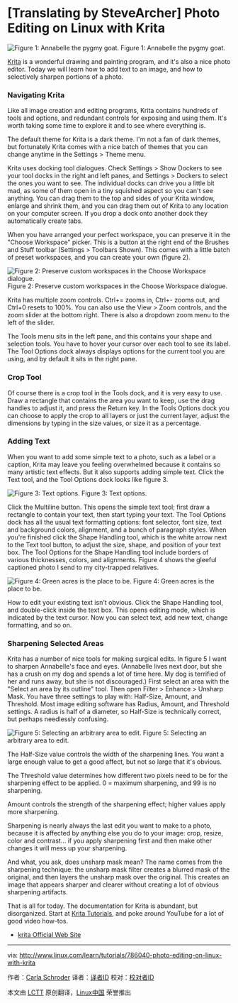 [Translating by SteveArcher]
Photo Editing on Linux with Krita
================================================================================
![Figure 1: Annabelle the pygmy goat.](http://www.linux.com/images/stories/41373/fig-1-annabelle.jpg)
Figure 1: Annabelle the pygmy goat.

[Krita][1] is a wonderful drawing and painting program, and it's also a nice photo editor. Today we will learn how to add text to an image, and how to selectively sharpen portions of a photo.

### Navigating Krita ###

Like all image creation and editing programs, Krita contains hundreds of tools and options, and redundant controls for exposing and using them. It's worth taking some time to explore it and to see where everything is.

The default theme for Krita is a dark theme. I'm not a fan of dark themes, but fortunately Krita comes with a nice batch of themes that you can change anytime in the Settings > Theme menu.

Krita uses docking tool dialogues. Check Settings > Show Dockers to see your tool docks in the right and left panes, and Settings > Dockers to select the ones you want to see. The individual docks can drive you a little bit mad, as some of them open in a tiny squished aspect so you can't see anything. You can drag them to the top and sides of your Krita window, enlarge and shrink them, and you can drag them out of Krita to any location on your computer screen. If you drop a dock onto another dock they automatically create tabs.

When you have arranged your perfect workspace, you can preserve it in the "Choose Workspace" picker. This is a button at the right end of the Brushes and Stuff toolbar (Settings > Toolbars Shown). This comes with a little batch of preset workspaces, and you can create your own (figure 2).

![Figure 2: Preserve custom workspaces in the Choose Workspace dialogue.](http://www.linux.com/images/stories/41373/fig-2-workspaces.jpg)
Figure 2: Preserve custom workspaces in the Choose Workspace dialogue.

Krita has multiple zoom controls. Ctrl+= zooms in, Ctrl+- zooms out, and Ctrl+0 resets to 100%. You can also use the View > Zoom controls, and the zoom slider at the bottom right. There is also a dropdown zoom menu to the left of the slider.

The Tools menu sits in the left pane, and this contains your shape and selection tools. You have to hover your cursor over each tool to see its label. The Tool Options dock always displays options for the current tool you are using, and by default it sits in the right pane.

### Crop Tool ###

Of course there is a crop tool in the Tools dock, and it is very easy to use. Draw a rectangle that contains the area you want to keep, use the drag handles to adjust it, and press the Return key. In the Tools Options dock you can choose to apply the crop to all layers or just the current layer, adjust the dimensions by typing in the size values, or size it as a percentage.

### Adding Text ###

When you want to add some simple text to a photo, such as a label or a caption, Krita may leave you feeling overwhelmed because it contains so many artistic text effects. But it also supports adding simple text. Click the Text tool, and the Tool Options dock looks like figure 3.

![Figure 3: Text options.](http://www.linux.com/images/stories/41373/fig-3-text.jpg)
Figure 3: Text options.

Click the Multiline button. This opens the simple text tool; first draw a rectangle to contain your text, then start typing your text. The Tool Options dock has all the usual text formatting options: font selector, font size, text and background colors, alignment, and a bunch of paragraph styles. When you're finished click the Shape Handling tool, which is the white arrow next to the Text tool button, to adjust the size, shape, and position of your text box. The Tool Options for the Shape Handling tool include borders of various thicknesses, colors, and alignments. Figure 4 shows the gleeful captioned photo I send to my city-trapped relatives.

![Figure 4: Green acres is the place to be.](http://www.linux.com/images/stories/41373/fig-4-frontdoor.jpg)
Figure 4: Green acres is the place to be.

How to edit your existing text isn't obvious. Click the Shape Handling tool, and double-click inside the text box. This opens editing mode, which is indicated by the text cursor. Now you can select text, add new text, change formatting, and so on.

### Sharpening Selected Areas ###

Krita has a number of nice tools for making surgical edits. In figure 5 I want to sharpen Annabelle's face and eyes. (Annabelle lives next door, but she has a crush on my dog and spends a lot of time here. My dog is terrified of her and runs away, but she is not discouraged.) First select an area with the "Select an area by its outline" tool. Then open Filter > Enhance > Unsharp Mask. You have three settings to play with: Half-Size, Amount, and Threshold. Most image editing software has Radius, Amount, and Threshold settings. A radius is half of a diameter, so Half-Size is technically correct, but perhaps needlessly confusing.

![Figure 5: Selecting an arbitrary area to edit.](http://www.linux.com/images/stories/41373/fig-5-annabelle.jpg)
Figure 5: Selecting an arbitrary area to edit.

The Half-Size value controls the width of the sharpening lines. You want a large enough value to get a good affect, but not so large that it's obvious.

The Threshold value determines how different two pixels need to be for the sharpening effect to be applied. 0 = maximum sharpening, and 99 is no sharpening.

Amount controls the strength of the sharpening effect; higher values apply more sharpening.

Sharpening is nearly always the last edit you want to make to a photo, because it is affected by anything else you do to your image: crop, resize, color and contrast... if you apply sharpening first and then make other changes it will mess up your sharpening.

And what, you ask, does unsharp mask mean? The name comes from the sharpening technique: the unsharp mask filter creates a blurred mask of the original, and then layers the unsharp mask over the original. This creates an image that appears sharper and clearer without creating a lot of obvious sharpening artifacts.

That is all for today. The documentation for Krita is abundant, but disorganized. Start at [Krita Tutorials][2], and poke around YouTube for a lot of good video how-tos.

- [krita Official Web Site][1]

--------------------------------------------------------------------------------

via: http://www.linux.com/learn/tutorials/786040-photo-editing-on-linux-with-krita

作者：[Carla Schroder][a]
译者：[译者ID](https://github.com/译者ID)
校对：[校对者ID](https://github.com/校对者ID)

本文由 [LCTT](https://github.com/LCTT/TranslateProject) 原创翻译，[Linux中国](http://linux.cn/) 荣誉推出

[a]:http://www.linux.com/community/forums/person/3734
[1]:https://krita.org/
[2]:https://krita.org/learn/tutorials/
